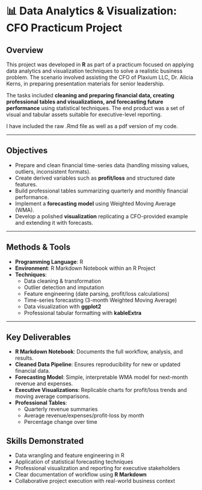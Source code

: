 # 📊 Data Analytics & Visualization: CFO Practicum Project

## Overview
This project was developed in **R** as part of a practicum focused on applying data analytics and visualization techniques to solve a realistic business problem. The scenario involved assisting the CFO of Plaxium LLC, Dr. Alicia Kerns, in preparing presentation materials for senior leadership.  

The tasks included **cleaning and preparing financial data, creating professional tables and visualizations, and forecasting future performance** using statistical techniques. The end product was a set of visual and tabular assets suitable for executive-level reporting.

I have included the raw .Rmd file as well as a pdf version of my code.

---

## Objectives
- Prepare and clean financial time-series data (handling missing values, outliers, inconsistent formats).  
- Create derived variables such as **profit/loss** and structured date features.  
- Build professional tables summarizing quarterly and monthly financial performance.  
- Implement a **forecasting model** using Weighted Moving Average (WMA).  
- Develop a polished **visualization** replicating a CFO-provided example and extending it with forecasts.  

---

## Methods & Tools
- **Programming Language**: R  
- **Environment**: R Markdown Notebook within an R Project  
- **Techniques**:
  - Data cleaning & transformation  
  - Outlier detection and imputation  
  - Feature engineering (date parsing, profit/loss calculations)  
  - Time-series forecasting (3-month Weighted Moving Average)  
  - Data visualization with **ggplot2**  
  - Professional tabular formatting with **kableExtra**

---

## Key Deliverables
- **R Markdown Notebook**: Documents the full workflow, analysis, and results.  
- **Cleaned Data Pipeline**: Ensures reproducibility for new or updated financial data.  
- **Forecasting Model**: Simple, interpretable WMA model for next-month revenue and expenses.  
- **Executive Visualizations**: Replicable charts for profit/loss trends and moving average comparisons.  
- **Professional Tables**:  
  - Quarterly revenue summaries  
  - Average revenue/expenses/profit-loss by month  
  - Percentage change over time  


## Skills Demonstrated
- Data wrangling and feature engineering in R  
- Application of statistical forecasting techniques  
- Professional visualization and reporting for executive stakeholders  
- Clear documentation of workflow using **R Markdown**  
- Collaborative project execution with real-world business context  
